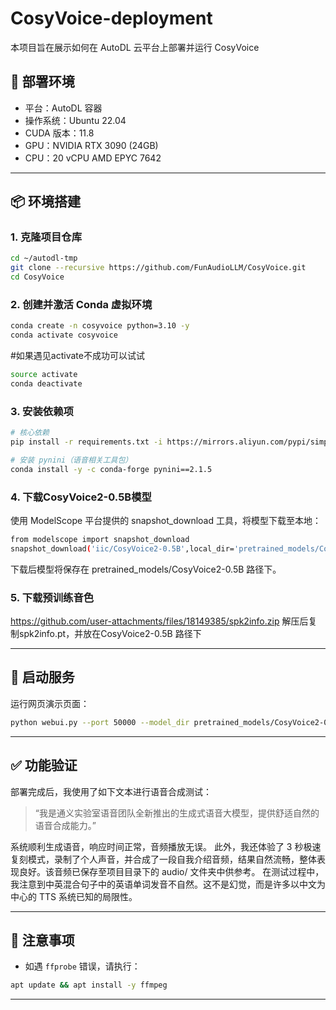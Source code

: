 # CosyVoice-deployment

本项目旨在展示如何在 AutoDL 云平台上部署并运行 CosyVoice

## 🧾 部署环境

- 平台：AutoDL 容器
- 操作系统：Ubuntu 22.04
- CUDA 版本：11.8
- GPU：NVIDIA RTX 3090 (24GB)
- CPU：20 vCPU AMD EPYC 7642

---

## 📦 环境搭建

### 1. 克隆项目仓库
```bash
cd ~/autodl-tmp
git clone --recursive https://github.com/FunAudioLLM/CosyVoice.git
cd CosyVoice
```

### 2. 创建并激活 Conda 虚拟环境
```bash
conda create -n cosyvoice python=3.10 -y
conda activate cosyvoice
```
#如果遇见activate不成功可以试试
```bash
source activate
conda deactivate
```

### 3. 安装依赖项
```bash
# 核心依赖
pip install -r requirements.txt -i https://mirrors.aliyun.com/pypi/simple/ --trusted-host=mirrors.aliyun.com

# 安装 pynini（语音相关工具包）
conda install -y -c conda-forge pynini==2.1.5

```

### 4. 下载CosyVoice2-0.5B模型
使用 ModelScope 平台提供的 snapshot_download 工具，将模型下载至本地：
```bash
from modelscope import snapshot_download
snapshot_download('iic/CosyVoice2-0.5B',local_dir='pretrained_models/CosyVoice2-0.5B')
```
下载后模型将保存在 pretrained_models/CosyVoice2-0.5B 路径下。

### 5. 下载预训练音色
https://github.com/user-attachments/files/18149385/spk2info.zip
解压后复制spk2info.pt，并放在CosyVoice2-0.5B 路径下

---

## 🔧 启动服务

运行网页演示页面：
```bash
python webui.py --port 50000 --model_dir pretrained_models/CosyVoice2-0.5B
```

---

## ✅ 功能验证

部署完成后，我使用了如下文本进行语音合成测试：
> “我是通义实验室语音团队全新推出的生成式语音大模型，提供舒适自然的语音合成能力。”

系统顺利生成语音，响应时间正常，音频播放无误。
此外，我还体验了 3 秒极速复刻模式，录制了个人声音，并合成了一段自我介绍音频，结果自然流畅，整体表现良好。该音频已保存至项目目录下的 audio/ 文件夹中供参考。
在测试过程中，我注意到中英混合句子中的英语单词发音不自然。这不是幻觉，而是许多以中文为中心的 TTS 系统已知的局限性。

---

## 📌 注意事项

- 如遇 `ffprobe` 错误，请执行：
```bash
apt update && apt install -y ffmpeg
```

---

